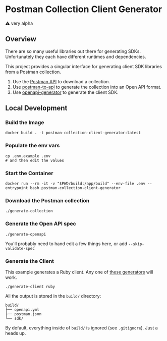 # Postman Collection Client Generator

⚠️ very alpha

## Overview

There are so many useful libraries out there for generating SDKs. Unfortunately
they each have different runtimes and dependencies. 

This project provides a singular interface for generating client SDK libraries from a
Postman collection.

1. Use the [Postman API](https://www.postman.com/postman/workspace/postman-public-workspace/documentation/12959542-c8142d51-e97c-46b6-bd77-52bb66712c9a#647806d5-492a-eded-1df6-6529b5dc685c) to download a collection.
2. Use [postman-to-api](https://joolfe.github.io/postman-to-openapi/) to generate the collection into an Open API format.
3. Use [openapi-generator](https://github.com/OpenAPITools/openapi-generator) to generate the client SDK.

## Local Development

### Build the Image
```
docker build . -t postman-collection-client-generator:latest
```

### Populate the env vars

```
cp .env.example .env
# and then edit the values
```

### Start the Container
```
docker run --rm -it -v "$PWD/build:/app/build" --env-file .env --entrypoint bash postman-collection-client-generator
```

### Download the Postman collection

```
./generate-collection
```

### Generate the Open API spec

```
./generate-openapi
```

You'll probably need to hand edit a few things here, or add `--skip-validate-spec`

### Generate the Client

This example generates a Ruby client. Any one of [these generators](https://openapi-generator.tech/docs/generators) will work.

```
./generate-client ruby
```

All the output is stored in the `build/` directory:

```
build/
├── openapi.yml
├── postman.json
└── sdk/
```

By default, everything inside of `build/` is ignored (see `.gitignore`). Just a heads up.
